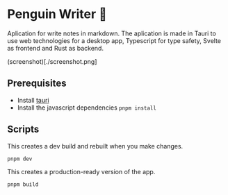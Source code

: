 # Penguin Writer 🐧

Aplication for write notes in markdown. The aplication is made in Tauri to use web technologies for a desktop app, Typescript for type safety, Svelte as frontend and Rust as backend.

(screenshot)[./screenshot.png]

## Prerequisites

- Install [tauri](https://tauri.app/v1/guides/getting-started/prerequisites)
- Install the javascript dependencies `pnpm install`

## Scripts

This creates a dev build and rebuilt when you make changes.

```bash
pnpm dev
```

This creates a production-ready version of the app.

```bash
pnpm build
```
